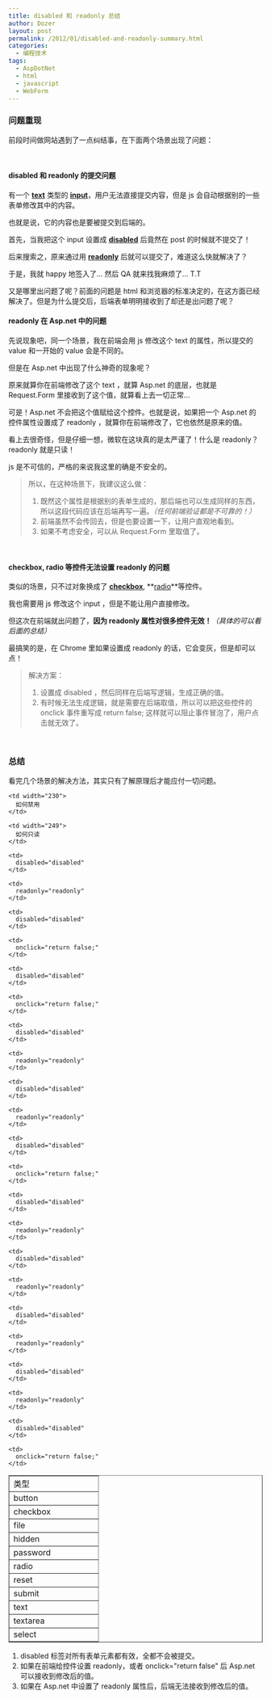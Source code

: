 ```yaml
---
title: disabled 和 readonly 总结
author: Dozer
layout: post
permalink: /2012/01/disabled-and-readonly-summary.html
categories:
  - 编程技术
tags:
  - AspDotNet
  - html
  - javascript
  - WebForm
---
```


### 问题重现

前段时间做网站遇到了一点纠结事，在下面两个场景出现了问题：

&nbsp;

#### disabled 和 readonly 的提交问题

有一个 <a href="http://www.w3school.com.cn/htmldom/dom_obj_text.asp" target="_blank"><strong>text</strong></a> 类型的 <a href="http://www.w3school.com.cn/tags/tag_input.asp" target="_blank"><strong>input</strong></a>，用户无法直接提交内容，但是 js 会自动根据别的一些表单修改其中的内容。

也就是说，它的内容也是要被提交到后端的。

首先，当我把这个 input 设置成 <a href="http://www.w3school.com.cn/htmldom/prop_checkbox_disabled.asp" target="_blank"><strong>disabled</strong></a> 后竟然在 post 的时候就不提交了！

后来搜索之，原来通过用 <a href="http://www.w3school.com.cn/tags/att_input_readonly.asp" target="_blank"><strong>readonly</strong></a> 后就可以提交了，难道这么快就解决了？

于是，我就 happy 地签入了… 然后 QA 就来找我麻烦了… T.T

又是哪里出问题了呢？前面的问题是 html 和浏览器的标准决定的，在这方面已经解决了。但是为什么提交后，后端表单明明接收到了却还是出问题了呢？

<!--more-->

#### readonly 在 Asp.net 中的问题

先说现象吧，同一个场景，我在前端会用 js 修改这个 text 的属性，所以提交的 value 和一开始的 value 会是不同的。

但是在 Asp.net 中出现了什么神奇的现象呢？

原来就算你在前端修改了这个 text ，就算 Asp.net 的底层，也就是 Request.Form 里接收到了这个值，就算看上去一切正常…

可是！Asp.net 不会把这个值赋给这个控件。也就是说，如果把一个 Asp.net 的控件属性设置成了 readonly ，就算你在前端修改了，它也依然是原来的值。

看上去很奇怪，但是仔细一想，微软在这块真的是太严谨了！什么是 readonly？ readonly 就是只读！

js 是不可信的，严格的来说我这里的确是不安全的。

> 所以，在这种场景下，我建议这么做：
> 
> 1.  既然这个属性是根据别的表单生成的，那后端也可以生成同样的东西，所以这段代码应该在后端再写一遍。*（任何前端验证都是不可靠的！）*
> 2.  前端虽然不会传回去，但是也要设置一下，让用户直观地看到。
> 3.  如果不考虑安全，可以从 Request.Form 里取值了。

&nbsp;

#### checkbox, radio 等控件无法设置 readonly 的问题

类似的场景，只不过对象换成了 <a href="http://www.w3school.com.cn/htmldom/dom_obj_checkbox.asp" target="_blank"><strong>checkbox</strong></a>, **<a href="http://www.w3school.com.cn/htmldom/dom_obj_radio.asp" target="_blank">radio</a>**等控件。

我也需要用 js 修改这个 input ，但是不能让用户直接修改。

但这次在前端就出问题了，**因为 readonly 属性对很多控件无效！***（具体的可以看后面的总结）*

最搞笑的是，在 Chrome 里如果设置成 readonly 的话，它会变灰，但是却可以点！

> 解决方案：
> 
> 1.  设置成 disabled ，然后同样在后端写逻辑，生成正确的值。
> 2.  有时候无法生成逻辑，就是需要在后端取值，所以可以把这些控件的 onclick 事件重写成 return false; 这样就可以阻止事件冒泡了，用户点击就无效了。

&nbsp;

### 总结

看完几个场景的解决方法，其实只有了解原理后才能应付一切问题。

<table border="1" cellspacing="0" cellpadding="0">
  <tr>
    <td width="160" height="18">
      类型
    </td>
    
    <td width="230">
      如何禁用
    </td>
    
    <td width="249">
      如何只读
    </td>
  </tr>
  
  <tr>
    <td height="18">
      button
    </td>
    
    <td>
      disabled="disabled"
    </td>
    
    <td>
      readonly="readonly"
    </td>
  </tr>
  
  <tr>
    <td height="18">
      checkbox
    </td>
    
    <td>
      disabled="disabled"
    </td>
    
    <td>
      onclick="return false;"
    </td>
  </tr>
  
  <tr>
    <td height="18">
      file
    </td>
    
    <td>
      disabled="disabled"
    </td>
    
    <td>
      onclick="return false;"
    </td>
  </tr>
  
  <tr>
    <td height="18">
      hidden
    </td>
    
    <td>
      disabled="disabled"
    </td>
    
    <td>
      readonly="readonly"
    </td>
  </tr>
  
  <tr>
    <td height="18">
      password
    </td>
    
    <td>
      disabled="disabled"
    </td>
    
    <td>
      readonly="readonly"
    </td>
  </tr>
  
  <tr>
    <td height="18">
      radio
    </td>
    
    <td>
      disabled="disabled"
    </td>
    
    <td>
      onclick="return false;"
    </td>
  </tr>
  
  <tr>
    <td height="18">
      reset
    </td>
    
    <td>
      disabled="disabled"
    </td>
    
    <td>
      readonly="readonly"
    </td>
  </tr>
  
  <tr>
    <td height="18">
      submit
    </td>
    
    <td>
      disabled="disabled"
    </td>
    
    <td>
      readonly="readonly"
    </td>
  </tr>
  
  <tr>
    <td height="18">
      text
    </td>
    
    <td>
      disabled="disabled"
    </td>
    
    <td>
      readonly="readonly"
    </td>
  </tr>
  
  <tr>
    <td height="18">
      textarea
    </td>
    
    <td>
      disabled="disabled"
    </td>
    
    <td>
      readonly="readonly"
    </td>
  </tr>
  
  <tr>
    <td height="18">
      select
    </td>
    
    <td>
      disabled="disabled"
    </td>
    
    <td>
      onclick="return false;"
    </td>
  </tr>
</table>

1.  disabled 标签对所有表单元素都有效，全都不会被提交。
2.  如果在前端给控件设置 readonly，或者 onclick="return false" 后 Asp.net 可以接收到修改后的值。
3.  如果在 Asp.net 中设置了 readonly 属性后，后端无法接收到修改后的值。
